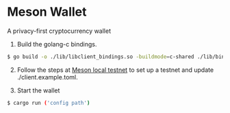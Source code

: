 # Meson Wallet

A privacy-first cryptocurrency wallet

1. Build the golang-c bindings.
```BASH
$ go build -o ./lib/libclient_bindings.so -buildmode=c-shared ./lib/bindings.go
```

2. Follow the steps at [Meson local testnet](https://github.com/hashcloak/Meson/tree/master/testnet/local) to set up a testnet and update ./client.example.toml.

3. Start the wallet
```BASH
$ cargo run ('config path')
```